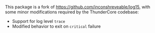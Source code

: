 This package is a fork of https://github.com/inconshreveable/log15, with some
minor modifications required by the ThunderCore codebase:

 * Support for log level `trace`
 * Modified behavior to exit on `critical` failure
